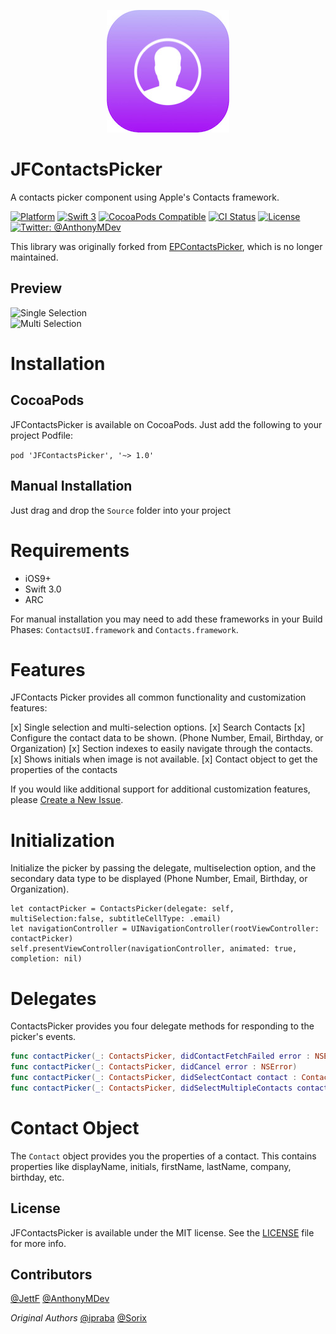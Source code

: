 <p align="center" >
  <img src="Logo.jpg" alt="JFContactsPicker" title="JFContactsPicker" width="196">
</p>

JFContactsPicker
===========
A contacts picker component using Apple's Contacts framework.

[![Platform](https://img.shields.io/cocoapods/p/JFContactsPicker.svg?style=flat)](http://cocoapods.org/pods/JFContactsPicker)
[![Swift 3](https://img.shields.io/badge/Swift-3.0-orange.svg?style=flat)](https://developer.apple.com/swift/)
[![CocoaPods Compatible](https://img.shields.io/cocoapods/v/JFContactsPicker.svg?style=flat)](http://cocoadocs.org/docsets/JFContactsPicker)
[![CI Status](https://travis-ci.org/jettf/JFContactsPicker.svg?branch=master)](https://travis-ci.org/jettf/JFContactsPicker)
[![License](https://img.shields.io/cocoapods/l/Ouroboros.svg?style=flat)](https://github.com/jettf/JFContactsPicker/blob/master/LICENSE)
[![Twitter: @AnthonyMDev](https://img.shields.io/badge/contact-@AnthonyMDev-blue.svg?style=flat)](https://twitter.com/AnthonyMDev)

This library was originally forked from [EPContactsPicker](https://github.com/ipraba/EPContactsPicker), which is no longer maintained.

Preview
-------
![Single Selection](https://raw.githubusercontent.com/jettf/JFContactsPicker/master/Screenshots/Screen1.png)    
![Multi Selection](https://raw.githubusercontent.com/jettf/JFContactsPicker/master/Screenshots/Screen2.png)

# Installation #

## CocoaPods ##
JFContactsPicker is available on CocoaPods. Just add the following to your project Podfile:

`pod 'JFContactsPicker', '~> 1.0'`

## Manual Installation ##

Just drag and drop the `Source` folder into your project

# Requirements #

* iOS9+
* Swift 3.0
* ARC

For manual installation you may need to add these frameworks in your Build Phases:
`ContactsUI.framework` and `Contacts.framework`.

# Features #

JFContacts Picker provides all common functionality and customization features:

[x] Single selection and multi-selection options.
[x] Search Contacts
[x] Configure the contact data to be shown. (Phone Number, Email, Birthday, or Organization)
[x] Section indexes to easily navigate through the contacts.
[x] Shows initials when image is not available.
[x] Contact object to get the properties of the contacts

If you would like additional support for additional customization features, please [Create a New Issue](https://github.com/JettF/JFContactsPicker/issues/new). 

# Initialization #

Initialize the picker by passing the delegate, multiselection option, and the secondary data type to be displayed (Phone Number, Email, Birthday, or Organization). 

    let contactPicker = ContactsPicker(delegate: self, multiSelection:false, subtitleCellType: .email)
    let navigationController = UINavigationController(rootViewController: contactPicker)
    self.presentViewController(navigationController, animated: true, completion: nil)

# Delegates #

ContactsPicker provides you four delegate methods for responding to the picker's events.

```swift
func contactPicker(_: ContactsPicker, didContactFetchFailed error : NSError)
func contactPicker(_: ContactsPicker, didCancel error : NSError)
func contactPicker(_: ContactsPicker, didSelectContact contact : Contact)
func contactPicker(_: ContactsPicker, didSelectMultipleContacts contacts : [Contact])
```

# Contact Object #

The `Contact` object provides you the properties of a contact. This contains properties like displayName, initials, firstName, lastName, company, birthday, etc.

## License ##

JFContactsPicker is available under the MIT license. See the [LICENSE](https://github.com/jettf/JFContactsPicker/blob/master/LICENSE) file for more info.

## Contributors ##

[@JettF](https://github.com/JettF)
[@AnthonyMDev](https://github.com/AnthonyMDev)

*Original Authors*
[@ipraba](https://github.com/ipraba)
[@Sorix](https://github.com/Sorix)

